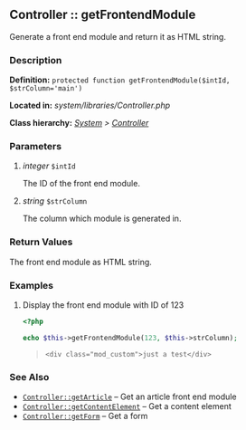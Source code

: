 
Controller :: getFrontendModule
-------------------------------------------

Generate a front end module and return it as HTML string.


### Description ###

**Definition:** `protected function getFrontendModule($intId, $strColumn='main')`

**Located in:** *system/libraries/Controller.php*

**Class hierarchy:** *[System](../System.php) > [Controller](../Controller.php)*


### Parameters ###

1. *integer* `$intId`

	The ID of the front end module.

2. *string* `$strColumn`

	The column which module is generated in.


### Return Values ###

The front end module as HTML string.


### Examples ###

1. Display the front end module with ID of 123

	```php
	<?php

	echo $this->getFrontendModule(123, $this->strColumn);
	```
	> ```<div class="mod_custom">just a test</div>```


### See Also ###

- [`Controller::getArticle`](getArticle.md) – Get an article front end module
- [`Controller::getContentElement`](getContentElement.md) – Get a content element
- [`Controller::getForm`](getForm.md) – Get a form